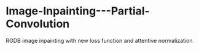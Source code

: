 # Image-Inpainting---Partial-Convolution

RGDB image inpainting with new loss function and attentive normalization
